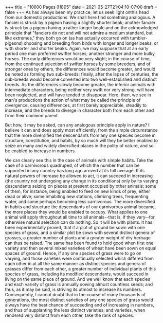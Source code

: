+++
title = "10000 Pages 01805"
date = 2021-05-27T21:04:10-07:00
draft = false
+++
As has always been my practice, let us seek light onthis head from our domestic productions. We shall here find something analogous. A fancier is struck by a pigeon having a slightly shorter beak; another fancier is struck by a pigeon having a rather longer beak; and on the acknowledged principle that "fanciers do not and will not admire a medium standard, but like extremes," they both go on (as has actually occurred with tumbler-pigeons) choosing and breeding from birds with longer and longer beaks, or with shorter and shorter beaks. Again, we may suppose that at an early period one man preferred swifter horses; another stronger and more bulky horses. The early differences would be very slight; in the course of time, from the continued selection of swifter horses by some breeders, and of stronger ones by others, the differences would become greater, and would be noted as forming two sub-breeds; finally, after the lapse of centuries, the sub-breeds would become converted into two well-established and distinct breeds. As the differences slowly become greater, the inferior animals with intermediate characters, being neither very swift nor very strong, will have been neglected, and will have tended to disappear. Here, then, we see in man's productions the action of what may be called the principle of divergence, causing differences, at first barely appreciable, steadily to increase, and the breeds to diverge in character both from each other and from their common parent.

But how, it may be asked, can any analogous principle apply in nature? I believe it can and does apply most efficiently, from the simple circumstance that the more diversified the descendants from any one species become in structure, constitution, and habits, by so much will they be better enabled to seize on many and widely diversified places in the polity of nature, and so be enabled to increase in numbers.

We can clearly see this in the case of animals with simple habits. Take the case of a carnivorous quadruped, of which the number that can be supported in any country has long ago arrived at its full average. If its natural powers of increase be allowed to act, it can succeed in increasing (the country not undergoing any change in its conditions) only by its varying descendants seizing on places at present occupied by other animals: some of them, for instance, being enabled to feed on new kinds of prey, either dead or alive; some inhabiting new stations, climbing trees, frequenting water, and some perhaps becoming less carnivorous. The more diversified in habits and structure the descendants of our carnivorous animal became, the more places they would be enabled to occupy. What applies to one animal will apply throughout all time to all animals--that is, if they vary--for otherwise natural selection can do nothing. So it will be with plants. It has been experimentally proved, that if a plot of ground be sown with one species of grass, and a similar plot be sown with several distinct genera of grasses, a greater number of plants and a greater weight of dry herbage can thus be raised. The same has been found to hold good when first one variety and then several mixed varieties of wheat have been sown on equal spaces of ground. Hence, if any one species of grass were to go on varying, and those varieties were continually selected which differed from each other in at all the same manner as distinct species and genera of grasses differ from each other, a greater number of individual plants of this species of grass, including its modified descendants, would succeed in living on the same piece of ground. And we well know that each species and each variety of grass is annually sowing almost countless seeds; and thus, as it may be said, is striving its utmost to increase its numbers. Consequently, I cannot doubt that in the course of many thousands of generations, the most distinct varieties of any one species of grass would always have the best chance of succeeding and of increasing in numbers, and thus of supplanting the less distinct varieties; and varieties, when rendered very distinct from each other, take the rank of species.
